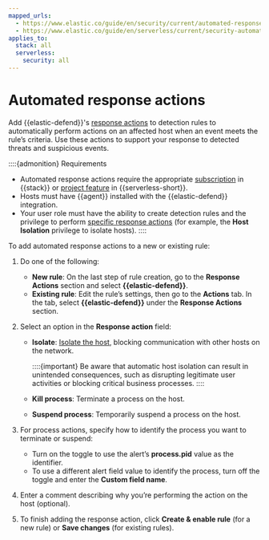 ```yaml
---
mapped_urls:
  - https://www.elastic.co/guide/en/security/current/automated-response-actions.html
  - https://www.elastic.co/guide/en/serverless/current/security-automated-response-actions.html
applies_to:
  stack: all
  serverless:
    security: all
---
```


# Automated response actions


Add {{elastic-defend}}'s [response actions](/solutions/security/endpoint-response-actions.md) to detection rules to automatically perform actions on an affected host when an event meets the rule’s criteria. Use these actions to support your response to detected threats and suspicious events.

::::{admonition} Requirements
* Automated response actions require the appropriate [subscription](https://www.elastic.co/pricing) in {{stack}} or [project feature](/deploy-manage/deploy/elastic-cloud/project-settings.md) in {{serverless-short}}.
* Hosts must have {{agent}} installed with the {{elastic-defend}} integration.
* Your user role must have the ability to create detection rules and the privilege to perform [specific response actions](/solutions/security/endpoint-response-actions.md#response-action-commands) (for example, the **Host Isolation** privilege to isolate hosts).
::::


To add automated response actions to a new or existing rule:

1. Do one of the following:

    * **New rule**: On the last step of rule creation, go to the **Response Actions** section and select **{{elastic-defend}}**.
    * **Existing rule**: Edit the rule’s settings, then go to the **Actions** tab. In the tab, select **{{elastic-defend}}** under the **Response Actions** section.

2. Select an option in the **Response action** field:

    * **Isolate**: [Isolate the host](/solutions/security/endpoint-response-actions/isolate-host.md), blocking communication with other hosts on the network.

      ::::{important}
      Be aware that automatic host isolation can result in unintended consequences, such as disrupting legitimate user activities or blocking critical business processes.
      ::::

    * **Kill process**: Terminate a process on the host.
    * **Suspend process**: Temporarily suspend a process on the host.


3. For process actions, specify how to identify the process you want to terminate or suspend:

    * Turn on the toggle to use the alert’s **process.pid** value as the identifier.
    * To use a different alert field value to identify the process, turn off the toggle and enter the **Custom field name**.

4. Enter a comment describing why you’re performing the action on the host (optional).
5. To finish adding the response action, click **Create & enable rule** (for a new rule) or **Save changes** (for existing rules).
